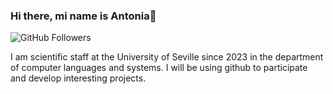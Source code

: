 ### Hi there, mi name is Antonia👋

![GitHub Followers](https://img.shields.io/github/followers/CHECA3?style=social)

I am scientific staff at the University of Seville since 2023 in the department of computer languages and systems.
I will be using github to participate and develop interesting projects.

<!--
**CHECA3/CHECA3** is a ✨ _special_ ✨ repository because its `README.md` (this file) appears on your GitHub profile.

Here are some ideas to get you started:

- 🔭 I’m currently working on ...
- 🌱 I’m currently learning ...
- 👯 I’m looking to collaborate on ...
- 🤔 I’m looking for help with ...
- 💬 Ask me about ...
- 📫 How to reach me: ...
- 😄 Pronouns: ...
- ⚡ Fun fact: ...
-->
